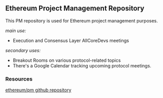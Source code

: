## Ethereum Project Management Repository

This PM repository is used for Ethereum project management purposes.

*main use:*
 - Execution and Consensus Layer AllCoreDevs meetings

*secondary uses:*
 - Breakout Rooms on various protocol-related topics
 - There's a Google Calendar tracking upcoming protocol meetings.

### Resources
[ethereum/pm github repository](https://github.com/ethereum/pm)
